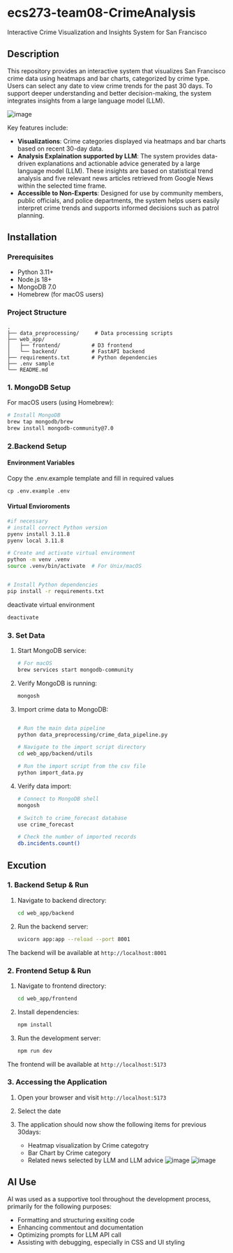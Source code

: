 # ecs273-team08-CrimeAnalysis
Interactive Crime Visualization and Insights System for San Francisco

## Description
This repository provides an interactive system that visualizes San Francisco crime data using heatmaps and bar charts, categorized by crime type. Users can select any date to view crime trends for the past 30 days. To support deeper understanding and better decision-making, the system integrates insights from a large language model (LLM).

![image](https://github.com/user-attachments/assets/f69dda93-845d-40a4-8ebf-0ba7ccb726b2)

Key features include:
- **Visualizations**: Crime categories displayed via heatmaps and bar charts based on recent 30-day data.
- **Analysis Explaination supported by LLM**: The system provides data-driven explanations and actionable advice generated by a large language model (LLM). These insights are based on statistical trend analysis and five relevant news articles retrieved from Google News within the selected time frame.
- **Accessible to Non-Experts**: Designed for use by community members, public officials, and police departments, the system helps users easily interpret crime trends and supports informed decisions such as patrol planning.

## Installation

### Prerequisites
- Python 3.11+
- Node.js 18+
- MongoDB 7.0
- Homebrew (for macOS users)

### Project Structure
```
.
├── data_preprocessing/     # Data processing scripts
├── web_app/
│   ├── frontend/          # D3 frontend
│   └── backend/           # FastAPI backend
├── requirements.txt       # Python dependencies
├── .env sample
└── README.md
```

### 1. MongoDB Setup

For macOS users (using Homebrew):
```bash
# Install MongoDB
brew tap mongodb/brew
brew install mongodb-community@7.0
```


### 2.Backend Setup

#### Environment Variables
Copy the .env.example template and fill in required values 
```
cp .env.example .env
```

#### Virtual Envioroments
```zsh
#if necessary
# install correct Python version
pyenv install 3.11.8
pyenv local 3.11.8

# Create and activate virtual environment
python -m venv .venv
source .venv/bin/activate  # For Unix/macOS


# Install Python dependencies
pip install -r requirements.txt
```



deactivate virtual environment
```zsh
deactivate
```


### 3. Set Data
1. Start MongoDB service:
   ```zsh
   # For macOS
   brew services start mongodb-community
   ```

2. Verify MongoDB is running:
   ```zsh
   mongosh
   ```

3. Import crime data to MongoDB:
   ```zsh

   # Run the main data pipeline
   python data_preprocessing/crime_data_pipeline.py

   # Navigate to the import script directory
   cd web_app/backend/utils
   
   # Run the import script from the csv file
   python import_data.py
   ```

4. Verify data import:
   ```zsh
   # Connect to MongoDB shell
   mongosh
   
   # Switch to crime_forecast database
   use crime_forecast
   
   # Check the number of imported records
   db.incidents.count()
   ```

## Excution 
### 1. Backend Setup & Run

1. Navigate to backend directory:
   ```zsh
   cd web_app/backend
   ```


2. Run the backend server:
   ```bash
   uvicorn app:app --reload --port 8001
   ```

The backend will be available at `http://localhost:8001`

### 2. Frontend Setup & Run

1. Navigate to frontend directory:
   ```zsh
   cd web_app/frontend
   ```

2. Install dependencies:
   ```zsh
   npm install
   ```

3. Run the development server:
   ```zsh
   npm run dev
   ```

The frontend will be available at `http://localhost:5173`

### 3. Accessing the Application

1. Open your browser and visit `http://localhost:5173`
   
2. Select the date

3. The application should now show the following items for previous 30days:
   - Heatmap visualization by Crime categotry
   - Bar Chart by Crime category
   - Related news selected by LLM and LLM advice
![image](https://github.com/user-attachments/assets/cbdea3d9-bc62-448c-8b86-a25afc2f98cc)
![image](https://github.com/user-attachments/assets/c24f8328-2b8b-49aa-bd59-e53b94a51d0f)


## AI Use 
AI was used as a supportive tool throughout the development process, primarily for the following purposes:

- Formatting and structuring exsiting code
- Enhancing commentout and documentation
- Optimizing prompts for LLM API call
- Assisting with debugging, especially in CSS and UI styling


